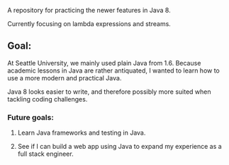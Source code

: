 A repository for practicing the newer features in Java 8.

Currently focusing on lambda expressions and streams.

## Goal:

At Seattle University, we mainly used plain Java from 1.6. Because academic lessons in Java are rather antiquated, I wanted to learn how to use a more modern and practical Java.

Java 8 looks easier to write, and therefore possibly more suited when tackling coding challenges.

### Future goals:

1. Learn Java frameworks and testing in Java. 

2. See if I can build a web app using Java to expand my experience as a full stack engineer.

